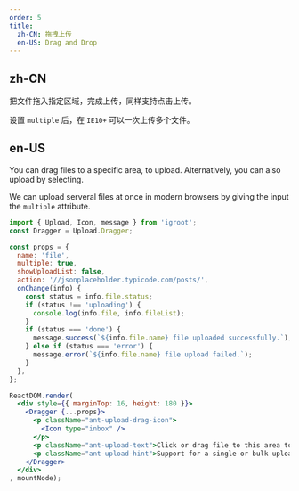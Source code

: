 ```yaml
---
order: 5
title:
  zh-CN: 拖拽上传
  en-US: Drag and Drop
---
```


## zh-CN

把文件拖入指定区域，完成上传，同样支持点击上传。

设置 `multiple` 后，在 `IE10+` 可以一次上传多个文件。

## en-US

You can drag files to a specific area, to upload. Alternatively, you can also upload by selecting.

We can upload serveral files at once in modern browsers by giving the input the `multiple` attribute.

````jsx
import { Upload, Icon, message } from 'igroot';
const Dragger = Upload.Dragger;

const props = {
  name: 'file',
  multiple: true,
  showUploadList: false,
  action: '//jsonplaceholder.typicode.com/posts/',
  onChange(info) {
    const status = info.file.status;
    if (status !== 'uploading') {
      console.log(info.file, info.fileList);
    }
    if (status === 'done') {
      message.success(`${info.file.name} file uploaded successfully.`);
    } else if (status === 'error') {
      message.error(`${info.file.name} file upload failed.`);
    }
  },
};

ReactDOM.render(
  <div style={{ marginTop: 16, height: 180 }}>
    <Dragger {...props}>
      <p className="ant-upload-drag-icon">
        <Icon type="inbox" />
      </p>
      <p className="ant-upload-text">Click or drag file to this area to upload</p>
      <p className="ant-upload-hint">Support for a single or bulk upload. Strictly prohibit from uploading company data or other band files</p>
    </Dragger>
  </div>
, mountNode);
````
